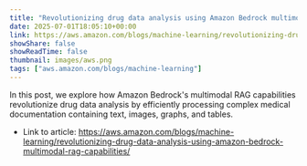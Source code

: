 ```yaml
---
title: "Revolutionizing drug data analysis using Amazon Bedrock multimodal RAG capabilities"
date: 2025-07-01T18:05:10+00:00
link: https://aws.amazon.com/blogs/machine-learning/revolutionizing-drug-data-analysis-using-amazon-bedrock-multimodal-rag-capabilities/
showShare: false
showReadTime: false
thumbnail: images/aws.png
tags: ["aws.amazon.com/blogs/machine-learning"]
---
```

In this post, we explore how Amazon Bedrock's multimodal RAG capabilities revolutionize drug data analysis by efficiently processing complex medical documentation containing text, images, graphs, and tables.

- Link to article: https://aws.amazon.com/blogs/machine-learning/revolutionizing-drug-data-analysis-using-amazon-bedrock-multimodal-rag-capabilities/